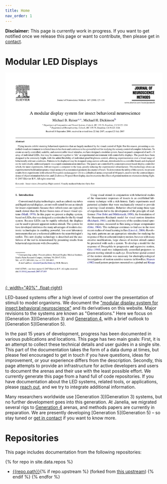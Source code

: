 ```yaml
---
title: Home
nav_order: 1
---
```


**Disclaimer:** This page is currently work in progress. If you want to get notified once we release this page or want to contribute, then please get in [contact](Contact).

# Modular LED Displays

[![A modular display system for insect behavioral neuroscience](assets/Reiser2008.png){: width="40%" .float-right}](https://doi.org/10.1016/j.jneumeth.2007.07.019)

LED-based systems offer a high level of control over the presentation of stimuli to model organisms. We document the ["modular display system for insect behavioral neuroscience"](https://doi.org/10.1016/j.jneumeth.2007.07.019) and its derivatives on this website. Major revisions to the systems are known as "Generations." Here we focus on [Generation 3](Generation 3) and [Generation 4](docs/G4-index.md), with a brief outlook to [Generation 5](Generation 5).

In the past 15 years of development, progress has been documented in various publications and locations. This page has two main goals: First, it is an attempt to collect these technical details and user guides in a single site. This part of the documentation takes the form of a data dump at times, but please feel encouraged to get in touch if you have questions, ideas for improvement, or your experience differs from the description. Secondly, this page attempts to provide an infrastructure for active developers and users to document the arenas and their use with the least possible effort. We currently generate this page from a hand full of code repositories. If you have documentation about the LED systems, related tools, or applications, please [reach out](Contact), and we try to integrate additional information.

Many researchers worldwide use [Generation 3](Generation 3) systems, but no further development goes into this generation. At Janelia, we migrated several rigs to [Generation 4](docs/G4-index.md) arenas, and methods papers are currently in preparation. We are presently developing [Generation 5](Generation 5) – so stay tuned or [get in contact](Contact.md) if you want to know more.

# Repositories

This page includes documentation from the following repositories:

{% for repo in site.data.repos %}
- [{{repo.path}}]({{repo.url}}){% if repo.upstream %} (forked from [this upstream]({{repo.upstream}})) {% endif %}
{% endfor %}
